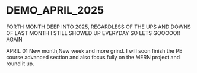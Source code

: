 # DEMO_APRIL_2025
FORTH MONTH DEEP INTO 2025, REGARDLESS OF THE UPS AND DOWNS OF LAST MONTH I STILL SHOWED UP EVERYDAY SO LETS GOOOOO!! AGAIN

APRIL 01
New month,New week and more grind.
I will soon finish the PE course advanced section and also focus fully on the MERN project and round it up.
